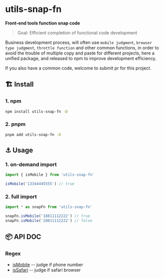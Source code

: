 # utils-snap-fn

**Front-end tools function snap code**

> Goal: Efficient completion of functional code development

Business development process, will often use `mobile judgment`, `browser type judgment`, `throttle function` and other common functions, in order to avoid the trouble of multiple copy and paste for different projects, here a unified package, and released to npm to improve development efficiency.

If you also have a common code, welcome to submit pr for this project.

## :building_construction: Install

### 1. npm

```bash
npm install utils-snap-fn -D
```

### 2. pnpm

```bash
pnpm add utils-snap-fn -D
```

## :anchor: Usage

### 1. on-demand import

```js
import { isMobile } from 'utils-snap-fn'

isMobile('13344445555') // true
```

### 2. full import

```js
import * as snapFn from 'utils-snap-fn'

snapFn.isMobile('18811112222') // true
snapFn.isMobile('28811112222') // false
```

## :package:  API DOC

### Regex

- [isMobile](https://github.com/guxuerui/utils-fn/blob/main/src/playground/isMobile.ts) -- judge if phone number
- [isSafari](https://github.com/guxuerui/utils-fn/blob/main/src/playground/isSafari.ts) -- judge if safari browser
